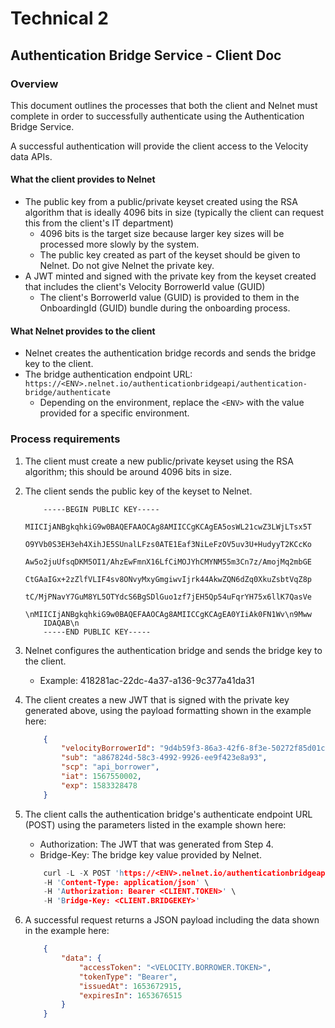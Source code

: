 # Technical 2

## Authentication Bridge Service - Client Doc

### Overview
This document outlines the processes that both the client and Nelnet must complete in order to successfully authenticate using the Authentication
Bridge Service.

A successful authentication will provide the client access to the Velocity data APIs.

#### What the client provides to Nelnet
* The public key from a public/private keyset created using the RSA algorithm that is ideally 4096 bits in size (typically the client can request this
from the client's IT department)
    * 4096 bits is the target size because larger key sizes will be processed more slowly by the system.
    * The public key created as part of the keyset should be given to Nelnet. Do not give Nelnet the private key.
* A JWT minted and signed with the private key from the keyset created that includes the client's Velocity BorrowerId value (GUID)
    * The client's BorrowerId value (GUID) is provided to them in the OnboardingId (GUID) bundle during the onboarding process.

#### What Nelnet provides to the client
* Nelnet creates the authentication bridge records and sends the bridge key to the client.
* The bridge authentication endpoint URL: `https://<ENV>.nelnet.io/authenticationbridgeapi/authentication-bridge/authenticate`
    * Depending on the environment, replace the `<ENV>` with the value provided for a specific environment.

### Process requirements
1. The client must create a new public/private keyset using the RSA algorithm; this should be around 4096 bits in size.

2. The client sends the public key of the keyset to Nelnet.

    ``` title="Public Key Example"
        -----BEGIN PUBLIC KEY-----
        MIICIjANBgkqhkiG9w0BAQEFAAOCAg8AMIICCgKCAgEA5osWL21cwZ3LWjLTsx5T
        O9YVb0S3EH3eh4XihJE5SUnalLFzs0ATE1Eaf3NiLeFzOV5uv3U+HudyyT2KCcKo
        Aw5o2juUfsqDKM5OI1/AhzEwFmnX16LfCiMOJYhCMYNM55m3Cn7z/AmojMq2mbGE
        CtGAaIGx+2zZlfVLIF4sv8ONvyMxyGmgiwvIjrk44AkwZQN6dZq0XkuZsbtVqZ8p
        tC/MjPNavY7GuM8YL5OTYdcS6BgSDlGuo1zf7jEH5Qp54uFqrYH75x6llK7QasVe
        \nMIICIjANBgkqhkiG9w0BAQEFAAOCAg8AMIICCgKCAgEA0YIiAk0FN1Wv\n9Mww
        IDAQAB\n
        -----END PUBLIC KEY-----
    ```

3. Nelnet configures the authentication bridge and sends the bridge key to the client.
    * Example: 418281ac-22dc-4a37-a136-9c377a41da31

4. The client creates a new JWT that is signed with the private key generated above, using the payload formatting shown in the example here:

    ``` json title="Minimum JWT Payload"
        {
            "velocityBorrowerId": "9d4b59f3-86a3-42f6-8f3e-50272f85d01c",
            "sub": "a867824d-58c3-4992-9926-ee9f423e8a93",
            "scp": "api_borrower",
            "iat": 1567550002,
            "exp": 1583328478
        }
    ```

5. The client calls the authentication bridge's authenticate endpoint URL (POST) using the parameters listed in the example shown here:
    * Authorization: The JWT that was generated from Step 4.
    * Bridge-Key: The bridge key value provided by Nelnet.

    ``` c hl_lines="1 3 4" title="cURL"
        curl -L -X POST 'https://<ENV>.nelnet.io/authenticationbridgeapi/authentication-bridge/authenticate' \
        -H 'Content-Type: application/json' \
        -H 'Authorization: Bearer <CLIENT.TOKEN>' \
        -H 'Bridge-Key: <CLIENT.BRIDGEKEY>'
    ```

6. A successful request returns a JSON payload including the data shown in the example here:
        
    ``` json title="Response - Status: 201 Created"
        {
            "data": {
                "accessToken": "<VELOCITY.BORROWER.TOKEN>",
                "tokenType": "Bearer",
                "issuedAt": 1653672915,
                "expiresIn": 1653676515
            }
        }
    ```